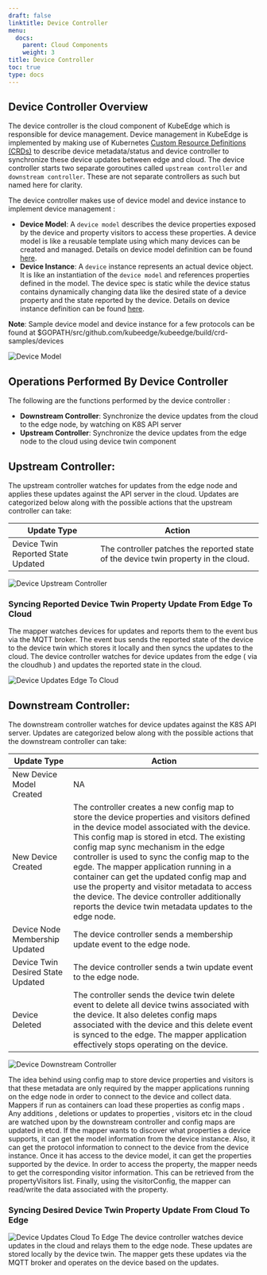 ```yaml
---
draft: false
linktitle: Device Controller
menu:
  docs:
    parent: Cloud Components
    weight: 3
title: Device Controller
toc: true
type: docs
---
```

## Device Controller Overview
 The device controller is the cloud component of KubeEdge which is responsible for device management. Device management in KubeEdge is implemented by making use of Kubernetes
 [Custom Resource Definitions (CRDs)](https://kubernetes.io/docs/concepts/extend-kubernetes/api-extension/custom-resources/) to describe device metadata/status and device controller to synchronize these device updates between edge and cloud.
 The device controller starts two separate goroutines called `upstream controller` and `downstream controller`. These are not separate controllers as such but named here for clarity.

The device controller makes use of device model and device instance to implement device management :
 - **Device Model**: A `device model` describes the device properties exposed by the device and property visitors to access these properties. A device model is like a reusable template using which many devices can be created and managed.
 Details on device model definition can be found [here](https://github.com/kubeedge/kubeedge/tree/master/docs/proposals/device-crd.md#device-model-type-definition).
 - **Device Instance**: A `device` instance represents an actual device object. It is like an instantiation of the `device model` and references properties defined in the model. The device spec is static while the device status contains dynamically changing data like the desired state of a device property and the state reported by the device.
 Details on device instance definition can be found [here](https://github.com/kubeedge/kubeedge/tree/master/docs/proposals/device-crd.md#device-instance-type-definition).

 **Note**: Sample device model and device instance for a few protocols can be found at $GOPATH/src/github.com/kubeedge/kubeedge/build/crd-samples/devices

![Device Model](/img/device-crd/device-crd-model.png)


## Operations Performed By Device Controller

 The following are the functions performed by the device controller :
 - **Downstream Controller**: Synchronize the device updates from the cloud to the edge node, by watching on K8S API server
 - **Upstream Controller**: Synchronize the device updates from the edge node to the cloud using device twin component


## Upstream Controller:

The upstream controller watches for updates from the edge node and applies these updates against the API server in the cloud. Updates are categorized below along with the possible
actions that the upstream controller can take:

  | Update Type                        | Action                                        |
  |-------------------------------     |---------------------------------------------- |
  |Device Twin Reported State Updated    |  The controller patches the reported state of the device twin property in the cloud. |

![Device Upstream Controller](/img/device-crd/device-upstream-controller.png)

### Syncing Reported Device Twin Property Update From Edge To Cloud

The mapper watches devices for updates and reports them to the event bus via the MQTT broker. The event bus sends the reported state of the device to the device twin which stores it locally and then syncs the updates to the cloud. The device controller watches for device updates from the edge ( via the cloudhub ) and updates the reported state in the cloud.

![Device Updates Edge To Cloud](/img/device-crd/device-updates-edge-cloud.png)


## Downstream Controller:

The downstream controller watches for device updates against the K8S API server. Updates are categorized below along with the possible actions that the downstream controller can take:

| Update Type                    | Action                                       |
|-------------------------------|---------------------------------------------- |
|New Device Model Created       |  NA                                           |
|New Device Created             | The controller creates a new config map to store the device properties and visitors defined in the device model associated with the device.  This config map is stored in etcd. The existing config map sync mechanism in the edge controller is used to sync the config map to the egde. The mapper application running in a container can get the updated config map and use the property and visitor metadata to access the device. The device controller additionally reports the device twin metadata updates to the edge node.|
|Device Node Membership Updated | The device controller sends a membership update event to the edge node.|
|Device  Twin Desired State Updated | The device controller sends a twin update event to the edge node.|
|Device Deleted                 | The controller sends the device twin delete event to delete all device twins associated with the device. It also deletes config maps associated with the device and this delete event is synced to the edge. The mapper application effectively stops operating on the device.|

![Device Downstream Controller](/img/device-crd/device-downstream-controller.png)

The idea behind using config map to store device properties and visitors is that these metadata are only required by the mapper applications running on the edge node in order to connect to the device and collect data.
Mappers if run as containers can load these properties as config maps . Any additions , deletions or updates to properties , visitors etc in the cloud are watched upon by the downstream controller and config maps are updated in etcd.
If the mapper wants to discover what properties a device supports, it can get the model information from the device instance.
Also, it can get the protocol information to connect to the device from the device instance. Once it has access to the device model,
it can get the properties supported by the device. In order to access the property, the mapper needs to get the corresponding visitor information.
This can be retrieved from the propertyVisitors list. Finally, using the visitorConfig, the mapper can read/write the data associated with the property.

### Syncing Desired Device Twin Property Update From Cloud To Edge
![Device Updates Cloud To Edge](/img/device-crd/device-updates-cloud-edge.png)
The device controller watches device updates in the cloud and relays them to the edge node. These updates are stored locally by the device twin. The mapper gets these updates via the MQTT broker and operates on the device based on the updates.
